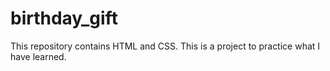 # birthday_gift
This repository contains HTML and CSS. This is a project to practice what I have learned.
